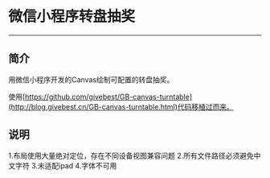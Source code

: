 # 微信小程序转盘抽奖
----

## 简介

用微信小程序开发的Canvas绘制可配置的转盘抽奖。      

使用[https://github.com/givebest/GB-canvas-turntable](http://blog.givebest.cn/GB-canvas-turntable.html)代码移植过而来。

      
## 说明

1.布局使用大量绝对定位，存在不同设备视图兼容问题
2.所有文件路径必须避免中文字符
3.未适配ipad
4.字体不可用


 
